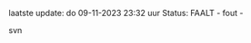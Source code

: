 laatste update: 
do 09-11-2023 23:32   uur 
Status: FAALT - fout - 
<div class="service R">svn</div>